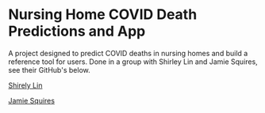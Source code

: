 # Nursing Home COVID Death Predictions and App
A project designed to predict COVID deaths in nursing homes and build a reference tool for users. Done in a group with Shirley Lin and Jamie Squires, see their GitHub's below.

[Shirely Lin](https://github.com/mayshirley519)

[Jamie Squires]()
